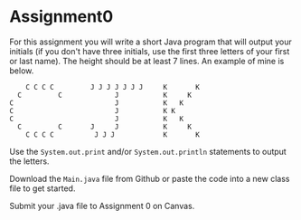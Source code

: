 # Assignment0

For this assignment you will write a short Java program that will output your initials (if you don't have three initials, use the first three letters of your first or last name). The height should be at least 7 lines. An example of mine is below.


        C C C C         J J J J J J J     K       K
      C         C             J           K     K
    C                         J           K   K
    C                         J           K K
    C                         J           K   K
      C         C       J     J           K     K
        C C C C          J J J            K       K


Use the `System.out.print` and/or `System.out.println` statements to output the letters.

Download the `Main.java` file from Github or paste the code into a new class file to get started.

Submit your .java file to Assignment 0 on Canvas.

